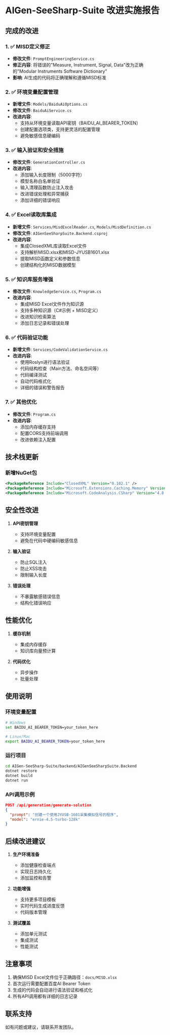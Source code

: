 # AIGen-SeeSharp-Suite 改进实施报告

## 完成的改进

### 1. ✅ MISD定义修正
- **修改文件**: `PromptEngineeringService.cs`
- **修正内容**: 将错误的"Measure, Instrument, Signal, Data"改为正确的"Modular Instruments Software Dictionary"
- **影响**: AI生成的代码将正确理解和遵循MISD标准

### 2. ✅ 环境变量配置管理
- **新增文件**: `Models/BaiduAiOptions.cs`
- **修改文件**: `BaiduAiService.cs`
- **改进内容**:
  - 支持从环境变量读取API密钥（BAIDU_AI_BEARER_TOKEN）
  - 创建配置选项类，支持更灵活的配置管理
  - 避免敏感信息硬编码

### 3. ✅ 输入验证和安全措施
- **修改文件**: `GenerationController.cs`
- **改进内容**:
  - 添加输入长度限制（5000字符）
  - 模型名称白名单验证
  - 输入清理函数防止注入攻击
  - 改进错误处理和异常捕获
  - 添加详细的错误响应

### 4. ✅ Excel读取库集成
- **新增文件**: `Services/MisdExcelReader.cs`, `Models/MisdDefinition.cs`
- **修改文件**: `AIGenSeeSharpSuite.Backend.csproj`
- **改进内容**:
  - 集成ClosedXML库读取Excel文件
  - 支持解析MISD.xlsx和MISD-JYUSB1601.xlsx
  - 提取MISD函数定义和参数信息
  - 创建结构化的MISD数据模型

### 5. ✅ 知识库服务增强
- **修改文件**: `KnowledgeService.cs`, `Program.cs`
- **改进内容**:
  - 集成MISD Excel文件作为知识源
  - 支持多种知识源（C#示例 + MISD定义）
  - 改进知识检索算法
  - 添加日志记录和错误处理

### 6. ✅ 代码验证功能
- **新增文件**: `Services/CodeValidationService.cs`
- **改进内容**:
  - 使用Roslyn进行语法验证
  - 代码结构检查（Main方法、命名空间等）
  - 代码编译测试
  - 自动代码格式化
  - 详细的错误和警告报告

### 7. ✅ 其他优化
- **修改文件**: `Program.cs`
- **改进内容**:
  - 添加内存缓存支持
  - 配置CORS支持前端调用
  - 改进依赖注入配置

## 技术栈更新

### 新增NuGet包
```xml
<PackageReference Include="ClosedXML" Version="0.102.1" />
<PackageReference Include="Microsoft.Extensions.Caching.Memory" Version="8.0.0" />
<PackageReference Include="Microsoft.CodeAnalysis.CSharp" Version="4.8.0" />
```

## 安全性改进

1. **API密钥管理**
   - 支持环境变量配置
   - 避免在代码中硬编码敏感信息

2. **输入验证**
   - 防止SQL注入
   - 防止XSS攻击
   - 限制输入长度

3. **错误处理**
   - 不暴露敏感错误信息
   - 结构化错误响应

## 性能优化

1. **缓存机制**
   - 集成内存缓存
   - 知识库向量预计算

2. **代码优化**
   - 异步操作
   - 批量处理

## 使用说明

### 环境变量配置
```bash
# Windows
set BAIDU_AI_BEARER_TOKEN=your_token_here

# Linux/Mac
export BAIDU_AI_BEARER_TOKEN=your_token_here
```

### 运行项目
```bash
cd AIGen-SeeSharp-Suite/backend/AIGenSeeSharpSuite.Backend
dotnet restore
dotnet build
dotnet run
```

### API调用示例
```json
POST /api/generation/generate-solution
{
  "prompt": "创建一个使用JYUSB-1601采集模拟信号的程序",
  "model": "ernie-4.5-turbo-128k"
}
```

## 后续改进建议

1. **生产环境准备**
   - 添加健康检查端点
   - 实现日志持久化
   - 添加监控和告警

2. **功能增强**
   - 支持更多项目模板
   - 实时代码生成进度反馈
   - 代码版本管理

3. **测试覆盖**
   - 添加单元测试
   - 集成测试
   - 性能测试

## 注意事项

1. 确保MISD Excel文件位于正确路径：`docs/MISD.xlsx`
2. 首次运行需要配置百度AI Bearer Token
3. 生成的代码会自动进行语法验证和格式化
4. 所有API调用都有详细的日志记录

## 联系支持

如有问题或建议，请联系开发团队。
